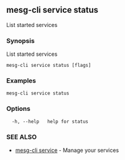 ## mesg-cli service status

List started services

### Synopsis

List started services

```
mesg-cli service status [flags]
```

### Examples

```
mesg-cli service status
```

### Options

```
  -h, --help   help for status
```

### SEE ALSO

* [mesg-cli service](mesg-cli_service.md)	 - Manage your services

